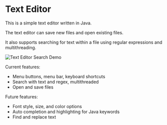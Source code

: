 # Text Editor

This is a simple text editor written in Java.

The text editor can save new files and open existing files.

It also supports searching for text within a file using regular expressions and multithreading.

![Text Editor Search Demo](screenshots/text-editor-search.gif)

Current features:
* Menu buttons, menu bar, keyboard shortcuts
* Search with text and regex, multithreaded
* Open and save files

Future features:
* Font style, size, and color options
* Auto completion and highlighting for Java keywords
* Find and replace text